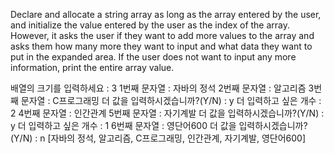 Declare and allocate a string array as long as the array entered by the user, and initialize the value entered by the user as the index of the array. However, it asks the user if they want to add more values ​​to the array and asks them how many more they want to input and what data they want to put in the expanded area. If the user does not want to input any more information, print the entire array value.


배열의 크기를 입력하세요 : 3
1번째 문자열 : 자바의 정석
2번째 문자열 : 알고리즘
3번째 문자열 : C프로그래밍
더 값을 입력하시겠습니까?(Y/N) : y
더 입력하고 싶은 개수 : 2
4번째 문자열 : 인간관계
5번째 문자열 : 자기계발
더 값을 입력하시겠습니까?(Y/N) : y
더 입력하고 싶은 개수 : 1
6번째 문자열 : 영단어600
더 값을 입력하시겠습니까?(Y/N) : n
[자바의 정석, 알고리즘, C프로그래밍, 인간관계, 자기계발, 영단어600]


